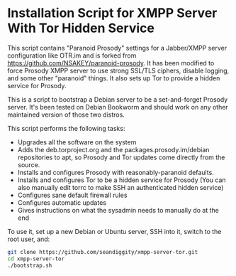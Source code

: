 Installation Script for XMPP Server With Tor Hidden Service
===================

This script contains "Paranoid Prosody" settings for a Jabber/XMPP server configuration like OTR.im and is forked from https://github.com/NSAKEY/paranoid-prosody. It has been modified to force Prosody XMPP server to use strong SSL/TLS ciphers, disable logging, and some other "paranoid" things. It also sets up Tor to provide a hidden service for Prosody.

This is a script to bootstrap a Debian server to be a set-and-forget Prosody server. It's been tested on Debian Bookworm and should work on any other maintained version of those two distros.

This script performs the following tasks:

* Upgrades all the software on the system
* Adds the deb.torproject.org and the packages.prosody.im/debian repositories to apt, so Prosody and Tor updates come directly from the source.
* Installs and configures Prosody with reasonably-paranoid defaults.
* Installs and configures Tor to be a hidden service for Prosody (You can also manually edit torrc to make SSH an authenticated hidden service)
* Configures sane default firewall rules
* Configures automatic updates
* Gives instructions on what the sysadmin needs to manually do at the end

To use it, set up a new Debian or Ubuntu server, SSH into it, switch to the root user, and:

```sh
git clone https://github.com/seandiggity/xmpp-server-tor.git
cd xmpp-server-tor
./bootstrap.sh
```
